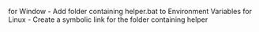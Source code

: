 for Window
    - Add folder containing helper.bat to Environment Variables
for Linux
    - Create a symbolic link for the folder containing helper